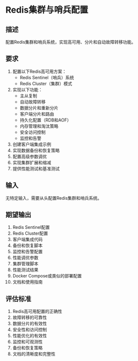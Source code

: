 # Redis集群与哨兵配置

## 描述
配置Redis集群和哨兵系统，实现高可用、分片和自动故障转移功能。

## 要求
1. 配置以下Redis高可用方案：
   - Redis Sentinel（哨兵）系统
   - Redis Cluster（集群）模式
2. 实现以下功能：
   - 主从复制
   - 自动故障转移
   - 数据分片和重新分片
   - 客户端分片和路由
   - 持久化配置（RDB和AOF）
   - 内存管理和淘汰策略
   - 安全访问控制
   - 监控和告警
3. 创建客户端集成示例
4. 实现数据备份和恢复策略
5. 配置高级参数调优
6. 实现集群扩展和缩减
7. 提供性能测试和基准测试

## 输入
无特定输入，需要从头配置Redis集群和哨兵系统。

## 期望输出
1. Redis Sentinel配置
2. Redis Cluster配置
3. 客户端集成代码
4. 备份和恢复脚本
5. 监控和告警配置
6. 性能调优参数
7. 集群管理脚本
8. 性能测试结果
9. Docker Compose或类似的部署配置
10. 文档和使用指南

## 评估标准
1. Redis高可用配置的正确性
2. 故障转移的可靠性
3. 数据分片的有效性
4. 安全性和访问控制
5. 性能优化的有效性
6. 监控和可观测性
7. 备份和恢复策略
8. 文档的清晰度和完整性